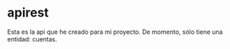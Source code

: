 # apirest
Esta es la api que he creado para mi proyecto. De momento, sólo tiene una entidad: cuentas. 
